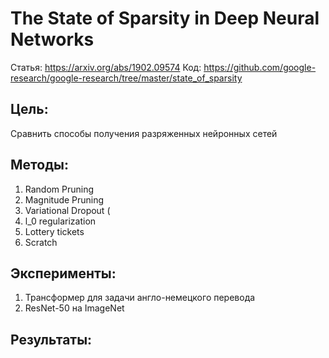 # The State of Sparsity in Deep Neural Networks

Статья: https://arxiv.org/abs/1902.09574
Код: https://github.com/google-research/google-research/tree/master/state_of_sparsity

## Цель:

Сравнить способы получения разряженных нейронных сетей

## Методы:

1. Random Pruning
2. Magnitude Pruning
3. Variational Dropout (
4. l_0 regularization
5. Lottery tickets
6. Scratch

## Эксперименты:

1. Трансформер для задачи англо-немецкого перевода
2. ResNet-50 на ImageNet

## Результаты:


